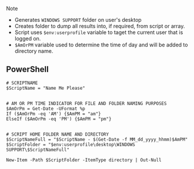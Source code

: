 
> [!NOTE]
> - Generates `WINDOWS SUPPORT` folder on user's desktop
> - Creates folder to dump all results into, if required, from script or array.
> - Script uses `$env:userprofile` variable to taget the current user that is logged on.
> - `$AmOrPM` variable used to determine the time of day and will be added to directory name.

## PowerShell
```
# SCRIPTNAME
$ScriptName = "Name Me Please"


# AM OR PM TIME INDICATOR FOR FILE AND FOLDER NAMING PURPOSES
$AmOrPm = Get-Date -UFormat %p
If ($AmOrPm -eq 'AM') {$AmPM = "am"}
ElseIf ($AmOrPm -eq 'PM') {$AmPM = "pm"}


# SCRIPT HOME FOLDER NAME AND DIRECTORY
$ScriptNameFull = "$ScriptName - $(Get-Date -f MM_dd_yyyy_hhmm)$AmPM"
$ScriptFolder = "$env:userprofile\desktop\WINDOWS SUPPORT\$ScriptNameFull"

New-Item -Path $ScriptFolder -ItemType directory | Out-Null
```
